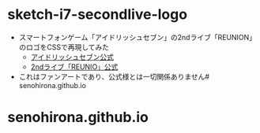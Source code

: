 # sketch-i7-secondlive-logo

- スマートフォンゲーム「アイドリッシュセブン」の2ndライブ「REUNION」のロゴをCSSで再現してみた
    - [アイドリッシュセブン公式](https://idolish7.com/)
    - [2ndライブ「REUNIO」公式](https://idolish7.com/2ndlive/)
- これはファンアートであり、公式様とは一切関係ありません# senohirona.github.io
# senohirona.github.io
